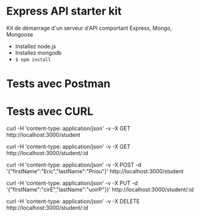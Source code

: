 # Express API starter kit
Kit de démarrage d'un serveur d'API comportant Express, Mongo, Mongoose 

- Installez node.js
- Installez mongodb
- `$ npm install`

# Tests avec Postman

# Tests avec CURL

curl -H 'content-type: application/json' -v -X GET http://localhost:3000/student 

curl -H 'content-type: application/json' -v -X GET http://localhost:3000/student/:id

curl -H 'content-type: application/json' -v -X POST -d '{"firstName":"Eric","lastName":"Priou"}' http://localhost:3000/student

curl -H 'content-type: application/json' -v -X PUT -d '{"firstName":"cirE","lastName":"uoirP"}}' http://localhost:3000/student/:id

curl -H 'content-type: application/json' -v -X DELETE http://localhost:3000/student/:id
